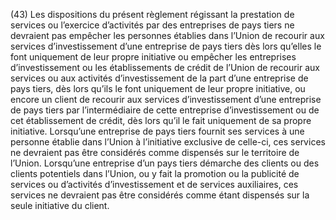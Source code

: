 (43) Les dispositions du présent règlement régissant la prestation de services ou l’exercice d’activités par des entreprises de pays tiers ne devraient pas empêcher les personnes établies dans l’Union de recourir aux services d’investissement d’une entreprise de pays tiers dès lors qu’elles le font uniquement de leur propre initiative ou empêcher les entreprises d’investissement ou les établissements de crédit de l’Union de recourir aux services ou aux activités d’investissement de la part d’une entreprise de pays tiers, dès lors qu’ils le font uniquement de leur propre initiative, ou encore un client de recourir aux services d’investissement d’une entreprise de pays tiers par l’intermédiaire de cette entreprise d’investissement ou de cet établissement de crédit, dès lors qu’il le fait uniquement de sa propre initiative. Lorsqu’une entreprise de pays tiers fournit ses services à une personne établie dans l’Union à l’initiative exclusive de celle-ci, ces services ne devraient pas être considérés comme dispensés sur le territoire de l’Union. Lorsqu’une entreprise d’un pays tiers démarche des clients ou des clients potentiels dans l’Union, ou y fait la promotion ou la publicité de services ou d’activités d’investissement et de services auxiliaires, ces services ne devraient pas être considérés comme étant dispensés sur la seule initiative du client.